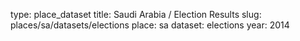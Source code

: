 type: place_dataset
title: Saudi Arabia / Election Results
slug: places/sa/datasets/elections
place: sa
dataset: elections
year: 2014
